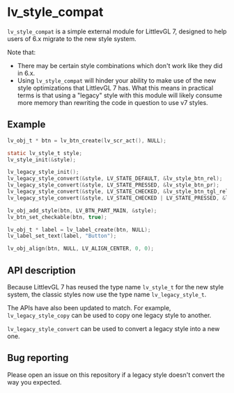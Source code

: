 # lv_style_compat

`lv_style_compat` is a simple external module for LittlevGL 7, designed to help users of 6.x migrate to the new style system.

Note that:

* There may be certain style combinations which don't work like they did in 6.x.
* Using `lv_style_compat` will hinder your ability to make use of the new style optimizations that LittlevGL 7 has. What this means in practical terms is that using a "legacy" style with this module will likely consume more memory than rewriting the code in question to use v7 styles.

## Example


```c
lv_obj_t * btn = lv_btn_create(lv_scr_act(), NULL);

static lv_style_t style;
lv_style_init(&style);

lv_legacy_style_init();
lv_legacy_style_convert(&style, LV_STATE_DEFAULT, &lv_style_btn_rel);
lv_legacy_style_convert(&style, LV_STATE_PRESSED, &lv_style_btn_pr);
lv_legacy_style_convert(&style, LV_STATE_CHECKED, &lv_style_btn_tgl_rel);
lv_legacy_style_convert(&style, LV_STATE_CHECKED | LV_STATE_PRESSED, &lv_style_btn_tgl_pr);

lv_obj_add_style(btn, LV_BTN_PART_MAIN, &style);
lv_btn_set_checkable(btn, true);

lv_obj_t * label = lv_label_create(btn, NULL);
lv_label_set_text(label, "Button");

lv_obj_align(btn, NULL, LV_ALIGN_CENTER, 0, 0);
```

## API description

Because LittlevGL 7 has reused the type name `lv_style_t` for the new style system, the classic styles now use the type name
`lv_legacy_style_t`.

The APIs have also been updated to match. For example, `lv_legacy_style_copy` can be used to copy one legacy style to another.

`lv_legacy_style_convert` can be used to convert a legacy style into a new one.

## Bug reporting

Please open an issue on this repository if a legacy style doesn't convert the way you expected.
